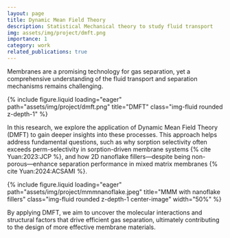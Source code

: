 ```yaml
---
layout: page
title: Dynamic Mean Field Theory
description: Statistical Mechanical theory to study fluid transport
img: assets/img/project/dmft.png
importance: 1
category: work
related_publications: true
---
```


Membranes are a promising technology for gas separation, yet a comprehensive understanding of the fluid transport and separation mechanisms remains challenging.

{% include figure.liquid loading="eager" path="assets/img/project/dmft.png" title="DMFT" class="img-fluid rounded z-depth-1" %}

In this research, we explore the application of Dynamic Mean Field Theory (DMFT) to gain deeper insights into these processes.
This approach helps address fundamental questions, such as why sorption selectivity often exceeds perm-selectivity in sorption-driven membrane systems {% cite Yuan:2023:JCP %}, and how 2D nanoflake fillers—despite being non-porous—enhance separation performance in mixed matrix membranes {% cite Yuan:2024:ACSAMI %}.

{% include figure.liquid loading="eager" path="assets/img/project/mmmnanoflake.jpeg" title="MMM with nanoflake fillers" class="img-fluid rounded z-depth-1 center-image" width="50%" %}

By applying DMFT, we aim to uncover the molecular interactions and structural factors that drive efficient gas separation, ultimately contributing to the design of more effective membrane materials.
